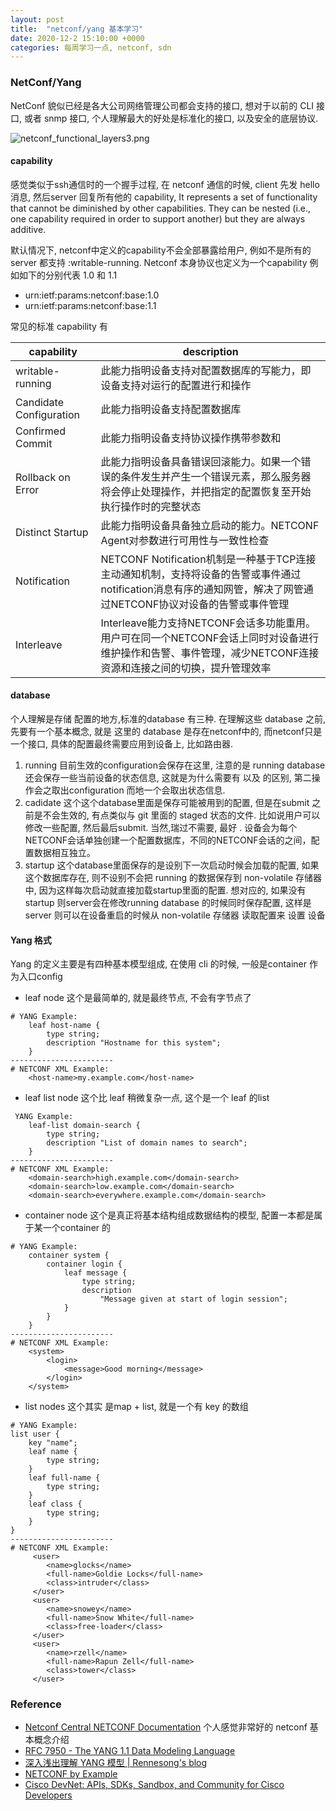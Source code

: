 ```yaml
---
layout: post
title:  "netconf/yang 基本学习"
date: 2020-12-2 15:10:00 +0000
categories: 每周学习一点, netconf, sdn
---
```


### NetConf/Yang
NetConf 貌似已经是各大公司网络管理公司都会支持的接口, 想对于以前的 CLI 接口, 或者 snmp 接口, 个人理解最大的好处是标准化的接口, 以及安全的底层协议.

![netconf_functional_layers3.png](http://www.netconfcentral.org/static/images/netconf_functional_layers3.png)

#### capability
感觉类似于ssh通信时的一个握手过程, 在 netconf 通信的时候, client 先发 hello 消息, 然后server  回复所有他的 capability, It represents a set of functionality that cannot be diminished by other capabilities. They can be nested (i.e., one capability required in order to support another) but they are always additive.

默认情况下, netconf中定义的capability不会全部暴露给用户, 例如不是所有的 server 都支持 :writable-running. Netconf 本身协议也定义为一个capability 例如如下的分别代表 1.0 和 1.1

* urn:ietf:params:netconf:base:1.0
* urn:ietf:params:netconf:base:1.1

常见的标准 capability 有

| capability | description |
| ----------------------- | -------------------- |
| writable-running | 此能力指明设备支持对<running/>配置数据库的写能力，即设备支持对运行的配置进行<edit-config>和<copy-config>操作 |
| Candidate Configuration | 此能力指明设备支持<candidate/>配置数据库 |
| Confirmed Commit | 此能力指明设备支持协议操作<commit>携带参数<confirmed>和<confirm-timeout> |
| Rollback on Error |此能力指明设备具备错误回滚能力。如果一个错误的条件发生并产生一个错误元素<rpc-error>，那么服务器将会停止处理<edit-config>操作，并把指定的配置恢复至开始执行<edit-config>操作时的完整状态 |
| Distinct Startup |此能力指明设备具备独立启动的能力。NETCONF Agent对参数进行可用性与一致性检查|
| Notification | NETCONF Notification机制是一种基于TCP连接主动通知机制，支持将设备的告警或事件通过notification消息有序的通知网管，解决了网管通过NETCONF协议对设备的告警或事件管理 |
| Interleave | Interleave能力支持NETCONF会话多功能重用。用户可在同一个NETCONF会话上同时对设备进行维护操作和告警、事件管理，减少NETCONF连接资源和连接之间的切换，提升管理效率 |

#### database
个人理解是存储 配置的地方,标准的database 有三种. 在理解这些 database 之前,先要有一个基本概念, 就是 这里的 database 是存在netconf中的, 而netconf只是一个接口, 具体的配置最终需要应用到设备上, 比如路由器.
1. running
目前生效的configuration会保存在这里, 注意的是 running database 还会保存一些当前设备的状态信息, 这就是为什么需要有 <get> 以及 <get-config>的区别, 第二操作会之取出configuration 而地一个会取出状态信息.
2. cadidate
这个这个database里面是保存可能被用到的配置, 但是在submit 之前是不会生效的, 有点类似与 git 里面的 staged 状态的文件. 比如说用户可以修改一些配置, 然后最后submit. 当然,瑞过不需要, 最好 <discard-changes>. 设备会为每个NETCONF会话单独创建一个<candidate/>配置数据库，不同的NETCONF会话的<candidate/>之间，配置数据相互独立。
3. startup
这个database里面保存的是设别下一次启动时候会加载的配置, 如果这个数据库存在, 则不设别不会把 running 的数据保存到 non-volatile 存储器中, 因为这样每次启动就直接加载startup里面的配置. 想对应的, 如果没有startup 则server会在修改running database 的时候同时保存配置, 这样是server 则可以在设备重启的时候从 non-volatile 存储器 读取配置来 设置 设备

#### Yang 格式
Yang 的定义主要是有四种基本模型组成, 在使用 cli 的时候, 一般是container 作为入口config
* leaf node
这个是最简单的, 就是最终节点, 不会有字节点了
```
# YANG Example:
    leaf host-name {
        type string;
        description "Hostname for this system";
    }
-----------------------
# NETCONF XML Example:
    <host-name>my.example.com</host-name>
```

* leaf list node
这个比 leaf 稍微复杂一点, 这个是一个 leaf 的list
```
 YANG Example:
    leaf-list domain-search {
        type string;
        description "List of domain names to search";
    }
-----------------------
# NETCONF XML Example:
    <domain-search>high.example.com</domain-search>
    <domain-search>low.example.com</domain-search>
    <domain-search>everywhere.example.com</domain-search>
```
* container node
这个是真正将基本结构组成数据结构的模型, 配置一本都是属于某一个container 的
```
# YANG Example:
    container system {
        container login {
            leaf message {
                type string;
                description
                    "Message given at start of login session";
            }
        }
    }
-----------------------
# NETCONF XML Example:
    <system>
        <login>
            <message>Good morning</message>
        </login>
    </system>
```
* list nodes 这个其实 是map + list,  就是一个有 key 的数组
```
# YANG Example:
list user {
    key "name";
    leaf name {
        type string;
    }
    leaf full-name {
        type string;
    }
    leaf class {
        type string;
    }
}
-----------------------
# NETCONF XML Example:
     <user>
        <name>glocks</name>
        <full-name>Goldie Locks</full-name>
        <class>intruder</class>
     </user>
     <user>
        <name>snowey</name>
        <full-name>Snow White</full-name>
        <class>free-loader</class>
     </user>
     <user>
        <name>rzell</name>
        <full-name>Rapun Zell</full-name>
        <class>tower</class>
     </user>
```



### Reference
* [Netconf Central NETCONF Documentation](http://www.netconfcentral.org/netconf_docs)
个人感觉非常好的 netconf 基本概念介绍
* [RFC 7950 - The YANG 1.1 Data Modeling Language](https://tools.ietf.org/html/rfc7950)
* [深入浅出理解 YANG 模型 \| Rennesong's blog](http://rennesong.com/2019/07/13/yang-model-tuto/)
* [NETCONF by Example](https://trac.ietf.org/trac/edu/raw-attachment/wiki/IETF94/94-module-3-netconf.pdf)
* [Cisco DevNet: APIs, SDKs, Sandbox, and Community for Cisco Developers](https://developer.cisco.com/site/confD/downloads/)
